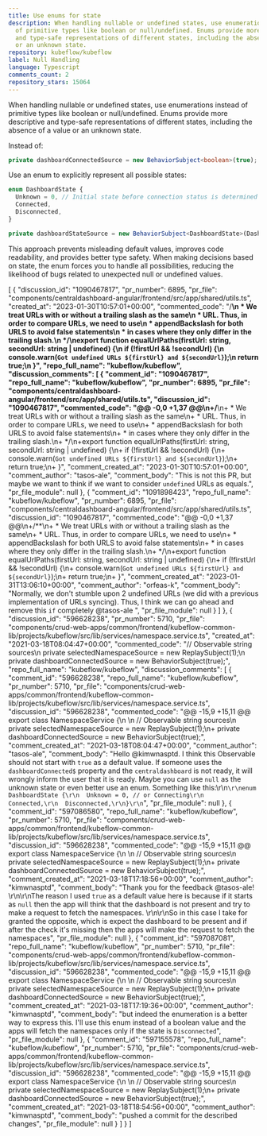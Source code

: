 ```yaml
---
title: Use enums for state
description: When handling nullable or undefined states, use enumerations instead
  of primitive types like boolean or null/undefined. Enums provide more descriptive
  and type-safe representations of different states, including the absence of a value
  or an unknown state.
repository: kubeflow/kubeflow
label: Null Handling
language: Typescript
comments_count: 2
repository_stars: 15064
---
```


When handling nullable or undefined states, use enumerations instead of primitive types like boolean or null/undefined. Enums provide more descriptive and type-safe representations of different states, including the absence of a value or an unknown state.

Instead of:
```typescript
private dashboardConnectedSource = new BehaviorSubject<boolean>(true);
```

Use an enum to explicitly represent all possible states:
```typescript
enum DashboardState {
  Unknown = 0, // Initial state before connection status is determined
  Connected,
  Disconnected,
}

private dashboardStateSource = new BehaviorSubject<DashboardState>(DashboardState.Unknown);
```

This approach prevents misleading default values, improves code readability, and provides better type safety. When making decisions based on state, the enum forces you to handle all possibilities, reducing the likelihood of bugs related to unexpected null or undefined values.


[
  {
    "discussion_id": "1090467817",
    "pr_number": 6895,
    "pr_file": "components/centraldashboard-angular/frontend/src/app/shared/utils.ts",
    "created_at": "2023-01-30T10:57:01+00:00",
    "commented_code": "/**\n * We treat URLs with or without a trailing slash as the same\n * URL. Thus, in order to compare URLs, we need to use\n * appendBackslash for both URLS to avoid false statements\n * in cases where they only differ in the trailing slash.\n */\nexport function equalUrlPaths(firstUrl: string, secondUrl: string | undefined) {\n  if (!firstUrl && !secondUrl) {\n    console.warn(`Got undefined URLs ${firstUrl} and ${secondUrl}`);\n    return true;\n  }",
    "repo_full_name": "kubeflow/kubeflow",
    "discussion_comments": [
      {
        "comment_id": "1090467817",
        "repo_full_name": "kubeflow/kubeflow",
        "pr_number": 6895,
        "pr_file": "components/centraldashboard-angular/frontend/src/app/shared/utils.ts",
        "discussion_id": "1090467817",
        "commented_code": "@@ -0,0 +1,37 @@\n+/**\n+ * We treat URLs with or without a trailing slash as the same\n+ * URL. Thus, in order to compare URLs, we need to use\n+ * appendBackslash for both URLS to avoid false statements\n+ * in cases where they only differ in the trailing slash.\n+ */\n+export function equalUrlPaths(firstUrl: string, secondUrl: string | undefined) {\n+  if (!firstUrl && !secondUrl) {\n+    console.warn(`Got undefined URLs ${firstUrl} and ${secondUrl}`);\n+    return true;\n+  }",
        "comment_created_at": "2023-01-30T10:57:01+00:00",
        "comment_author": "tasos-ale",
        "comment_body": "This is not this PR, but maybe we want to think if we want to consider `undefined` URLs as equals.",
        "pr_file_module": null
      },
      {
        "comment_id": "1091898423",
        "repo_full_name": "kubeflow/kubeflow",
        "pr_number": 6895,
        "pr_file": "components/centraldashboard-angular/frontend/src/app/shared/utils.ts",
        "discussion_id": "1090467817",
        "commented_code": "@@ -0,0 +1,37 @@\n+/**\n+ * We treat URLs with or without a trailing slash as the same\n+ * URL. Thus, in order to compare URLs, we need to use\n+ * appendBackslash for both URLS to avoid false statements\n+ * in cases where they only differ in the trailing slash.\n+ */\n+export function equalUrlPaths(firstUrl: string, secondUrl: string | undefined) {\n+  if (!firstUrl && !secondUrl) {\n+    console.warn(`Got undefined URLs ${firstUrl} and ${secondUrl}`);\n+    return true;\n+  }",
        "comment_created_at": "2023-01-31T13:06:10+00:00",
        "comment_author": "orfeas-k",
        "comment_body": "Normally, we don't stumble upon 2 undefined URLs (we did with a previous implementation of URLs syncing). Thus, I think we can go ahead and remove this `if` completely @tasos-ale ",
        "pr_file_module": null
      }
    ]
  },
  {
    "discussion_id": "596628238",
    "pr_number": 5710,
    "pr_file": "components/crud-web-apps/common/frontend/kubeflow-common-lib/projects/kubeflow/src/lib/services/namespace.service.ts",
    "created_at": "2021-03-18T08:04:47+00:00",
    "commented_code": "// Observable string sources\n  private selectedNamespaceSource = new ReplaySubject<string>(1);\n  private dashboardConnectedSource = new BehaviorSubject<boolean>(true);",
    "repo_full_name": "kubeflow/kubeflow",
    "discussion_comments": [
      {
        "comment_id": "596628238",
        "repo_full_name": "kubeflow/kubeflow",
        "pr_number": 5710,
        "pr_file": "components/crud-web-apps/common/frontend/kubeflow-common-lib/projects/kubeflow/src/lib/services/namespace.service.ts",
        "discussion_id": "596628238",
        "commented_code": "@@ -15,9 +15,11 @@ export class NamespaceService {\n \n   // Observable string sources\n   private selectedNamespaceSource = new ReplaySubject<string>(1);\n+  private dashboardConnectedSource = new BehaviorSubject<boolean>(true);",
        "comment_created_at": "2021-03-18T08:04:47+00:00",
        "comment_author": "tasos-ale",
        "comment_body": "Hello @kimwnasptd. I think this Observable should not start with `true` as a default value. If someone uses the `dashboardConnected$` property and the `centraldashboard` is not ready, it will wrongly inform the user that it is ready. Maybe you can use `null` as the unknown state or even better use an enum. Something like this:\r\n```\r\nenum DashboardState {\r\n  Unknown = 0, // or Connecting\r\n  Connected,\r\n  Disconnected,\r\n}\r\n```",
        "pr_file_module": null
      },
      {
        "comment_id": "597086580",
        "repo_full_name": "kubeflow/kubeflow",
        "pr_number": 5710,
        "pr_file": "components/crud-web-apps/common/frontend/kubeflow-common-lib/projects/kubeflow/src/lib/services/namespace.service.ts",
        "discussion_id": "596628238",
        "commented_code": "@@ -15,9 +15,11 @@ export class NamespaceService {\n \n   // Observable string sources\n   private selectedNamespaceSource = new ReplaySubject<string>(1);\n+  private dashboardConnectedSource = new BehaviorSubject<boolean>(true);",
        "comment_created_at": "2021-03-18T17:18:56+00:00",
        "comment_author": "kimwnasptd",
        "comment_body": "Thank you for the feedback @tasos-ale! \r\n\r\nThe reason I used `true` as a default value here is because if it starts as `null` then the app will think that the dashboard is not present and try to make a request to fetch the namespaces. \r\n\r\nSo in this case I take for granted the opposite, which is expect the dashboard to be present and if after the check it's missing then the apps will make the request to fetch the namespaces",
        "pr_file_module": null
      },
      {
        "comment_id": "597087081",
        "repo_full_name": "kubeflow/kubeflow",
        "pr_number": 5710,
        "pr_file": "components/crud-web-apps/common/frontend/kubeflow-common-lib/projects/kubeflow/src/lib/services/namespace.service.ts",
        "discussion_id": "596628238",
        "commented_code": "@@ -15,9 +15,11 @@ export class NamespaceService {\n \n   // Observable string sources\n   private selectedNamespaceSource = new ReplaySubject<string>(1);\n+  private dashboardConnectedSource = new BehaviorSubject<boolean>(true);",
        "comment_created_at": "2021-03-18T17:19:36+00:00",
        "comment_author": "kimwnasptd",
        "comment_body": "but indeed the enumeration is a better way to express this. I'll use this enum instead of a boolean value and the apps will fetch the namespaces only if the state is `Disconnected`",
        "pr_file_module": null
      },
      {
        "comment_id": "597155578",
        "repo_full_name": "kubeflow/kubeflow",
        "pr_number": 5710,
        "pr_file": "components/crud-web-apps/common/frontend/kubeflow-common-lib/projects/kubeflow/src/lib/services/namespace.service.ts",
        "discussion_id": "596628238",
        "commented_code": "@@ -15,9 +15,11 @@ export class NamespaceService {\n \n   // Observable string sources\n   private selectedNamespaceSource = new ReplaySubject<string>(1);\n+  private dashboardConnectedSource = new BehaviorSubject<boolean>(true);",
        "comment_created_at": "2021-03-18T18:54:56+00:00",
        "comment_author": "kimwnasptd",
        "comment_body": "pushed a commit for the described changes",
        "pr_file_module": null
      }
    ]
  }
]
